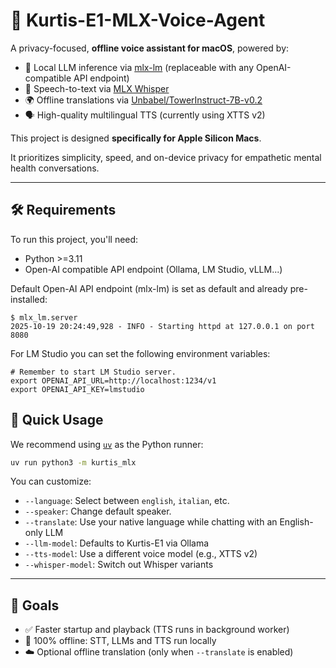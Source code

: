 # 🧠 Kurtis-E1-MLX-Voice-Agent

A privacy-focused, **offline voice assistant for macOS**, powered by:

- 🧠 Local LLM inference via [mlx-lm](https://github.com/ml-explore/mlx-lm) (replaceable with any OpenAI-compatible API endpoint)
- 🎤 Speech-to-text via [MLX Whisper](https://github.com/ml-explore/mlx-examples/tree/main/whisper)
- 🌍 Offline translations via [Unbabel/TowerInstruct-7B-v0.2](https://huggingface.co/Unbabel/TowerInstruct-7B-v0.2)
- 🗣️ High-quality multilingual TTS (currently using XTTS v2)

This project is designed **specifically for Apple Silicon Macs**.

It prioritizes simplicity, speed, and on-device privacy for empathetic mental health conversations.

---

## 🛠️ Requirements

To run this project, you'll need:

- Python >=3.11
- Open-AI compatible API endpoint (Ollama, LM Studio, vLLM...)

Default Open-AI API endpoint (mlx-lm) is set as default and already pre-installed:

```
$ mlx_lm.server
2025-10-19 20:24:49,928 - INFO - Starting httpd at 127.0.0.1 on port 8080
```

For LM Studio you can set the following environment variables:

```
# Remember to start LM Studio server.
export OPENAI_API_URL=http://localhost:1234/v1
export OPENAI_API_KEY=lmstudio
```


## 🚀 Quick Usage

We recommend using [`uv`](https://github.com/astral-sh/uv) as the Python runner:

```bash
uv run python3 -m kurtis_mlx
```

You can customize:

- `--language`: Select between `english`, `italian`, etc.
- `--speaker`: Change default speaker.
- `--translate`: Use your native language while chatting with an English-only LLM
- `--llm-model`: Defaults to Kurtis-E1 via Ollama
- `--tts-model`: Use a different voice model (e.g., XTTS v2)
- `--whisper-model`: Switch out Whisper variants

---

## 🔄 Goals

- ✅ Faster startup and playback (TTS runs in background worker)
- 🔐 100% offline: STT, LLMs and TTS run locally
- ☁️ Optional offline translation (only when `--translate` is enabled)
